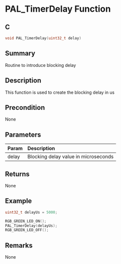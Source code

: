 # PAL_TimerDelay Function

## C

```c
void PAL_TimerDelay(uint32_t delay)
```

## Summary

Routine to introduce blocking delay  

## Description

This function is used to create the blocking delay in us

## Precondition

None  

## Parameters

| Param | Description |
|:----- |:----------- |
| delay | Blocking delay value in microseconds  

## Returns

None 

## Example

```c
uint32_t delayUs = 5000;

RGB_GREEN_LED_ON();
PAL_TimerDelay(delayUs);
RGB_GREEN_LED_OFF();
```

## Remarks

None 

